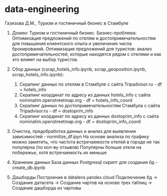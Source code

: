 # data-engineering
Газизова Д.М., Туризм и гостиничный бизнес в Стамбуле

1. Домен: Туризм и гостиничный бизнес.
   Бизнес-проблема: Оптимизация предложений по отелям и достопримечательностям для повышения клиентского опыта и увеличения числа бронирований.
   Оптимизация предложений для туристов: анализ достопримечательностей, которые находятся рядом с отелями и как это влияет на выбор туристов.

3. Сбор данных (csrap_hotels_info.ipynb, scrap_geoposition.ipynb, scrap_hotels_info.ipynb):
   1) Скрапинг данных по отелям в Стамбуле с сайта Tripadvisor.ru - df = hotels_info
   2) Скрапинг координат по адресу из данных hotels_info с сайта nominatim.openstreetmap.org - df = hotels_info_coord
   3) Скрапинг данных по достопримечательностям Стамбула с сайта Tripadvisor.ru - df = dostoprim_info
   4) Скрапинг координат по адресу из данных dostoprim_info с сайта nominatim.openstreetmap.org - df = dostoprim_info_coord

4. Очистка, предобработка данных и анализ для выявления зависимостей - normilize_df.ipyn
   На основе анализа по графику можно заметить, что частота встречаемости отелей в городе не так популярна (по кол-ву отзывов)
   Популярны больше отели на побережье, хотя встречаемость их меньше
5. Хранение данных
   База данных Postgresql
   скрипт для создания бд - create_db.ipynb
7. Дашборды
   Построение в datalens.yandex.cloud
   Подключение бд -> Создание датасета -> Создание чартов на основе трех таблиц -> Создание дашборда из чартовы 
